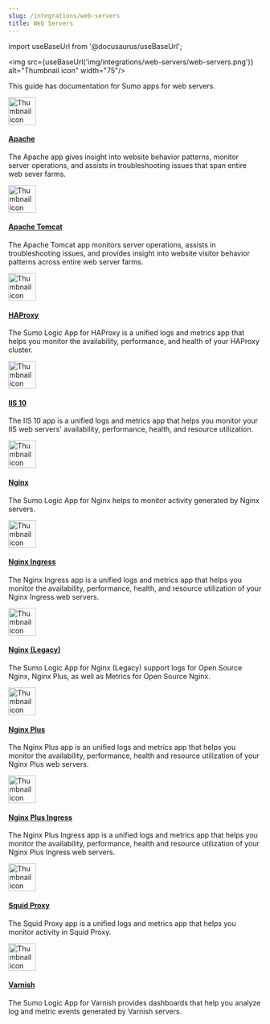 ```yaml
---
slug: /integrations/web-servers
title: Web Servers
---
```


import useBaseUrl from '@docusaurus/useBaseUrl';

<img src={useBaseUrl('img/integrations/web-servers/web-servers.png')} alt="Thumbnail icon" width="75"/>

This guide has documentation for Sumo apps for web servers.


<div className="box-wrapper" markdown="1">
<div className="box smallbox1 card">
  <div className="container">
  <img src={useBaseUrl('img/integrations/web-servers/apache.png')} alt="Thumbnail icon" width="55"/>
  <h4><a href="/docs/integrations/web-servers/apache">Apache</a></h4>
  <p>The Apache app gives insight into website behavior patterns, monitor server operations, and assists in troubleshooting issues that span entire web sever farms.</p>
  </div>
</div>
<div className="box smallbox2 card">
  <div className="container">
  <img src={useBaseUrl('img/integrations/web-servers/apache-tomcat.png')} alt="Thumbnail icon" width="55"/>
  <h4><a href="/docs/integrations/apache-tomcat">Apache Tomcat</a></h4>
  <p>The Apache Tomcat app monitors server operations, assists in troubleshooting issues, and provides insight into website visitor behavior patterns across entire web server farms.</p>
  </div>
</div>
<div className="box smallbox3 card">
  <div className="container">
  <img src={useBaseUrl('img/integrations/web-servers/haproxy.png')} alt="Thumbnail icon" width="55"/>
  <h4><a href="/docs/integrations/web-servers/haproxy">HAProxy</a></h4>
  <p>The Sumo Logic App for HAProxy is a unified logs and metrics app that helps you monitor the availability, performance, and health of your HAProxy cluster.</p>
  </div>
</div>
<div className="box smallbox4 card">
  <div className="container">
  <img src={useBaseUrl('img/integrations/web-servers/microsoft_iis_10.png')} alt="Thumbnail icon" width="55"/>
  <h4><a href="/docs/integrations/web-servers/iis-10">IIS 10</a></h4>
  <p>The IIS 10 app is a unified logs and metrics app that helps you monitor your IIS web servers' availability, performance, health, and resource utilization.</p>
  </div>
</div>
    <div className="box smallbox5 card">
      <div className="container">
      <img src={useBaseUrl('img/integrations/web-servers/nginx.png')} alt="Thumbnail icon" width="55"/>
      <h4><a href="/docs/integrations//web-servers/nginx">Nginx</a></h4>
      <p>The Sumo Logic App for Nginx helps to monitor activity generated by Nginx servers.</p>
      </div>
    </div>
    <div className="box smallbox6 card">
      <div className="container">
      <img src={useBaseUrl('img/integrations/web-servers/nginx-ingress.png')} alt="Thumbnail icon" width="55"/>
      <h4><a href="/docs/integrations//web-servers/nginx-ingress">Nginx Ingress</a></h4>
      <p>The Nginx Ingress app is a unified logs and metrics app that helps you monitor the availability, performance, health, and resource utilization of your Nginx Ingress web servers.</p>
      </div>
    </div>
    <div className="box smallbox7 card">
      <div className="container">
      <img src={useBaseUrl('img/integrations/web-servers/nginx-legacy.png')} alt="Thumbnail icon" width="55"/>
      <h4><a href="/docs/integrations//web-servers/nginx-legacy">Nginx (Legacy)</a></h4>
      <p>The Sumo Logic App for Nginx (Legacy) support logs for Open Source Nginx, Nginx Plus, as well as Metrics for Open Source Nginx.</p>
      </div>
    </div>
    <div className="box smallbox8 card">
      <div className="container">
      <img src={useBaseUrl('img/integrations/web-servers/nginx-plus.png')} alt="Thumbnail icon" width="55"/>
      <h4><a href="/docs/integrations//web-servers/nginx-plus">Nginx Plus</a></h4>
      <p>The Nginx Plus app is an unified logs and metrics app that helps you monitor the availability, performance, health and resource utilization of your Nginx Plus web servers.</p>
      </div>
    </div>
    </div>
    <div className="box smallbox9 card">
      <div className="container">
      <img src={useBaseUrl('img/integrations/web-servers/nginx-ingress.png')} alt="Thumbnail icon" width="55"/>
      <h4><a href="/docs/integrations//web-servers/nginx-plus-ingress">Nginx Plus Ingress</a></h4>
      <p>The Nginx Plus Ingress app is a unified logs and metrics app that helps you monitor the availability, performance, health and resource utilization of your Nginx Plus Ingress web servers.</p>
      </div>
    </div>
    <div className="box smallbox10 card">
      <div className="container">
      <img src={useBaseUrl('img/integrations/web-servers/squid-proxy.png')} alt="Thumbnail icon" width="55"/>
      <h4><a href="/docs/integrations//web-servers/squid-proxy">Squid Proxy</a></h4>
      <p>The Squid Proxy app is a unified logs and metrics app that helps you monitor activity in Squid Proxy.</p>
      </div>
    </div>
    <div className="box smallbox8 card">
      <div className="container">
      <img src={useBaseUrl('img/integrations/web-servers/varnish.png')} alt="Thumbnail icon" width="55"/>
      <h4><a href="/docs/integrations//web-servers/varnish">Varnish</a></h4>
      <p>The Sumo Logic App for Varnish provides dashboards that help you analyze log and metric events generated by Varnish servers.</p>
      </div>
    </div>
</div>
